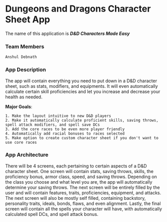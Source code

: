 # Dungeons and Dragons Character Sheet App

The name of this application is ***D&D Characters Made Easy***

### Team Members
    Anshul Debnath

### **App Description**
The app will contain everything you need to put down in a D&D character sheet, such as stats, modifiers, and equipments. It will even automatically calculate certain skill proficiencies and let you increase and decrease your health as needed.

**Major Goals**:

    1. Make the layout intuitive to new D&D players
    2. Make it automatically calculate proficient skills, saving throws, spell attack modifiers, and spell save DCs
    3. Add the core races to be even more player friendly
    4. Automatically add racial bonuses to races selected
    5. Make option to create custom character sheet if you don't want to use core races

### **App Architecture**
There will be 4 screens, each pertaining to certain aspects of a D&D character sheet. One screen will contain stats, saving throws, skills, the proficiency bonus, armor class, speed, and saving throws. Depending on the class you choose and what level you are, the app will automatically determine your saving throws. The next screen will be entirely filled by the user and will contain features, traits, proficiencies, equipment, and attacks. The next screen will also be mostly self filled, containing backstory, personality traits, ideals, bonds, flaws, and even alignment. Lastly, the final screen will contain all the spells your character will have, with automatically calculated spell DCs, and spell attack bonus.




